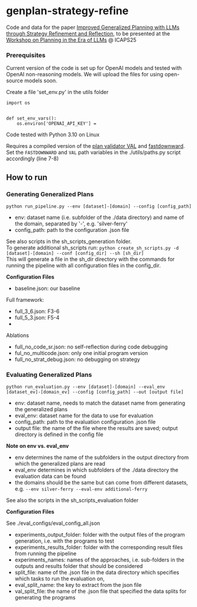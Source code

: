 # genplan-strategy-refine

Code and data for the paper [Improved Generalized Planning with LLMs through Strategy Refinement and Reflection](https://www.arxiv.org/abs/2508.13876), to be presented at the [Workshop on Planning in the Era of LLMs](https://llmforplanning.github.io/) @ ICAPS25

### Prerequisites
Current version of the code is set up for OpenAI models and tested with OpenAI non-reasoning models. We will upload the files for using open-source models soon. 

Create a file 'set_env.py' in the utils folder 
```
import os


def set_env_vars():
    os.environ['OPENAI_API_KEY'] = 
```

Code tested with Python 3.10 on Linux

Requires a compiled version of the [plan validator VAL](https://github.com/KCL-Planning/VAL) and [fastdownward](https://www.fast-downward.org/latest/).<br>
Set the `FASTDOWNWARD` and `VAL` path variables in the ./utils/paths.py script accordingly (line 7-8)

## How to run

### Generating Generalized Plans
`python run_pipeline.py --env [dataset]-[domain] --config [config_path]`
-  env: dataset name (i.e. subfolder of the ./data directory) and name of the domain, separated by '-', e.g. 'silver-ferry'
- config_path: path to the configuration .json file

See also scripts in the sh_scripts_generation folder.<br>
To generate additional sh_scripts run: `python create_sh_scripts.py -d [dataset]-[domain] --conf [config_dir] --sh [sh_dir]`<br>
This will generate a file in the sh_dir directory with the commands for running the pipeline with all configuration files in the config_dir. 

**Configuration Files**<br>

- baseline.json: our baseline

Full framework:
- full_3_6.json: F3-6
- full_5_3.json: F5-4
- 
Ablations
- full_no_code_sr.json: no self-reflection during code debugging
- ful_no_multicode.json: only one initial program version
- full_no_strat_debug.json: no debugging on strategy 

### Evaluating Generalized Plans

`python run_evaluation.py --env [dataset]-[domain] --eval_env [dataset_ev]-[domain_ev] --config [config_path] --out [output file]`
- env: dataset name, needs to match the dataset name from generating the generalized plans
- eval_env: dataset name for the data to use for evaluation
- config_path: path to the evaluation configuration .json file
- output file: the name of the file where the results are saved; output directory is defined in the config file

**Note on env vs. eval_env**
- env determines the name of the subfolders in the output directory from which the generalized plans are read
- eval_env determines in which subfolders of the ./data directory the evaluation data can be found
- the domains should be the same but can come from different datasets, e.g. `--env silver-ferry --eval-env additional-ferry`

See also the scripts in the sh_scripts_evaluation folder

**Configuration Files**<br>

See ./eval_configs/eval_config_all.json
- experiments_output_folder: folder with the output files of the program generation, i.e. with the programs to test
- experiments_results_folder: folder with the corresponding result files from running the pipeline
- experiments_names: names of the approaches, i.e. sub-folders in the outputs and results folder that should be considered
- split_file: name of the .json file in the data directory which specifies which tasks to run the evaluation on, 
- eval_split_name: the key to extract from the json file
- val_split_file: the name of the .json file that specified the data splits for generating the programs

